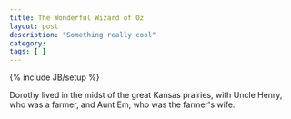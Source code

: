 ```yaml
---
title: The Wonderful Wizard of Oz
layout: post
description: "Something really cool"
category:
tags: [ ] 
---
```

{% include JB/setup %}

Dorothy lived in the midst of the great Kansas prairies, with Uncle Henry, 
who was a farmer, and Aunt Em, who was the farmer's wife.
